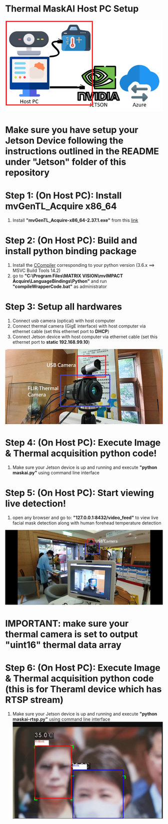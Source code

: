 # Thermal MaskAI Host PC Setup
![Overall Schematic Host PC](/Host_PC/Overall_Schematic_HostPC.png)

# Make sure you have setup your Jetson Device following the instructions outlined in the README under "Jetson" folder of this repository

# Step 1: (On Host PC): Install mvGenTL_Acquire x86_64

1. Install **"mvGenTL_Acquire-x86_64-2.37.1.exe"** from this [link](http://static.matrix-vision.com/mvIMPACT_Acquire/2.37.1/)

# Step 2: (On Host PC): Build and install python binding package

1. Install the [CCompiler](https://wiki.python.org/moin/WindowsCompilers#Which_Microsoft_Visual_C.2B-.2B-_compiler_to_use_with_a_specific_Python_version_.3F) corresponding to your python version (3.6.x ==> MSVC Build Tools 14.2)
2. go to **"C:\Program Files\MATRIX VISION\mvIMPACT Acquire\LanguageBindings\Python"** and run **"compileWrapperCode.bat"** as administrator

# Step 3: Setup all hardwares
1. Connect usb camera (optical) with host computer
2. Connect thermal camera (GigE interface) with host computer via ethernet cable (set this ethernet port to **DHCP**)
3. Connect Jetson device with host computer via ethernet cable (set this ethernet port to **static 192.168.99.10**)

![Cameras Setup](/media/Cameras_Setup.jpg)

# Step 4: (On Host PC): Execute Image & Thermal acquisition python code!
1. Make sure your Jetson device is up and running and execute **"python maskai.py"** using command line interface

# Step 5: (On Host PC): Start viewing live detection!
1. open any browser and go to: **"127.0.0.1:8432/video_feed"** to view live facial mask detection along with human forehead temperature detection

![Detection In Action](/media/Detection_In_Action_2.jpg)

# IMPORTANT: make sure your thermal camera is set to output "uint16" thermal data array

# Step 6: (On Host PC): Execute Image & Thermal acquisition python code (this is for Theraml device which has RTSP stream)
1. Make sure your Jetson device is up and running and execute **"python maskai-rtsp.py"** using command line interface
![sample detection](/media/2020-06-07_163553.jpg)
